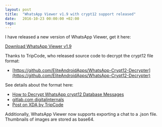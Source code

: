 ```yaml
---
layout: post
title:  "WhatsApp Viewer v1.9 with crypt12 support released"
date:   2016-10-23 00:00:00 +02:00
tags:
---
```

I have released a new version of WhatsApp Viewer, get it here:

[Download WhatsApp Viewer v1.9](https://github.com/andreas-mausch/whatsapp-viewer/releases)

Thanks to TripCode, who released source code to decrypt the crypt12 file format:

* [https://github.com/EliteAndroidApps/WhatsApp-Crypt12-Decrypter](https://github.com/EliteAndroidApps/WhatsApp-Crypt12-Decrypter)

See details about the format here:

* [How to Decrypt WhatsApp crypt12 Database Messages](http://www.digitalinternals.com/security/decrypt-whatsapp-crypt12-database-messages/559/)
* [gitlab.com digitalinternals](https://gitlab.com/digitalinternals/whatsapp-crypt12/tree/master)
* [Post on XDA by TripCode](http://forum.xda-developers.com/android/apps-games/decrypting-whatsapp-crypt12-files-t3484491)

Additionally, WhatsApp Viewer now supports exporting a chat to a .json file.
Thumbnails of images are stored as base64.
